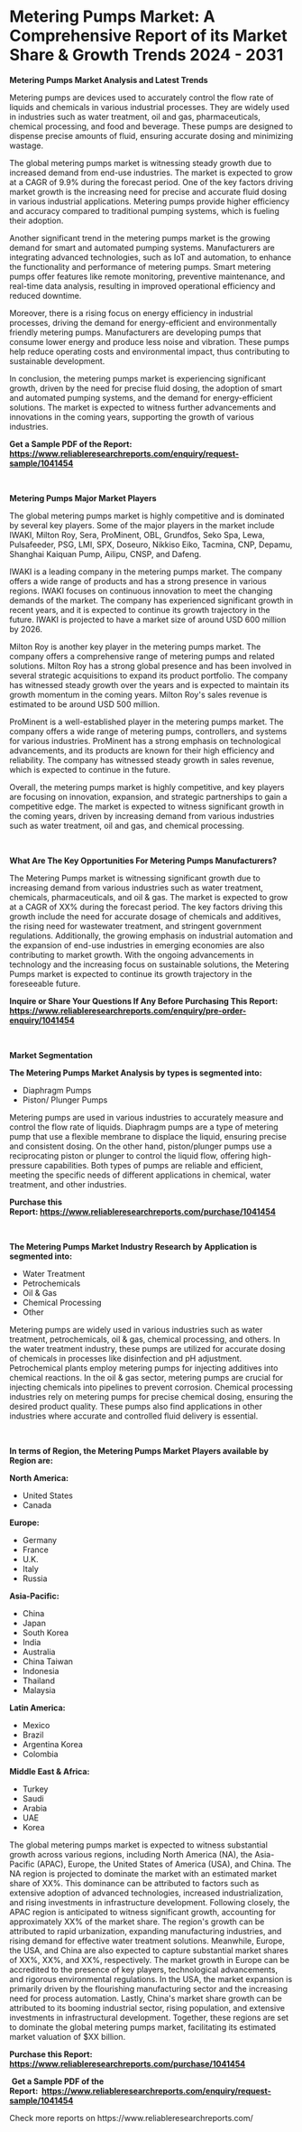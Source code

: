 <p><h1>Metering Pumps Market: A Comprehensive Report of its Market Share & Growth Trends 2024 - 2031</h1></p><p><strong>Metering Pumps Market Analysis and Latest Trends</strong></p>
<p><p>Metering pumps are devices used to accurately control the flow rate of liquids and chemicals in various industrial processes. They are widely used in industries such as water treatment, oil and gas, pharmaceuticals, chemical processing, and food and beverage. These pumps are designed to dispense precise amounts of fluid, ensuring accurate dosing and minimizing wastage.</p><p>The global metering pumps market is witnessing steady growth due to increased demand from end-use industries. The market is expected to grow at a CAGR of 9.9% during the forecast period. One of the key factors driving market growth is the increasing need for precise and accurate fluid dosing in various industrial applications. Metering pumps provide higher efficiency and accuracy compared to traditional pumping systems, which is fueling their adoption.</p><p>Another significant trend in the metering pumps market is the growing demand for smart and automated pumping systems. Manufacturers are integrating advanced technologies, such as IoT and automation, to enhance the functionality and performance of metering pumps. Smart metering pumps offer features like remote monitoring, preventive maintenance, and real-time data analysis, resulting in improved operational efficiency and reduced downtime.</p><p>Moreover, there is a rising focus on energy efficiency in industrial processes, driving the demand for energy-efficient and environmentally friendly metering pumps. Manufacturers are developing pumps that consume lower energy and produce less noise and vibration. These pumps help reduce operating costs and environmental impact, thus contributing to sustainable development.</p><p>In conclusion, the metering pumps market is experiencing significant growth, driven by the need for precise fluid dosing, the adoption of smart and automated pumping systems, and the demand for energy-efficient solutions. The market is expected to witness further advancements and innovations in the coming years, supporting the growth of various industries.</p></p>
<p><strong>Get a Sample PDF of the Report:&nbsp; <a href="https://www.reliableresearchreports.com/enquiry/request-sample/1041454">https://www.reliableresearchreports.com/enquiry/request-sample/1041454</a></strong></p>
<p>&nbsp;</p>
<p><strong>Metering Pumps Major Market Players</strong></p>
<p><p>The global metering pumps market is highly competitive and is dominated by several key players. Some of the major players in the market include IWAKI, Milton Roy, Sera, ProMinent, OBL, Grundfos, Seko Spa, Lewa, Pulsafeeder, PSG, LMI, SPX, Doseuro, Nikkiso Eiko, Tacmina, CNP, Depamu, Shanghai Kaiquan Pump, Ailipu, CNSP, and Dafeng.</p><p>IWAKI is a leading company in the metering pumps market. The company offers a wide range of products and has a strong presence in various regions. IWAKI focuses on continuous innovation to meet the changing demands of the market. The company has experienced significant growth in recent years, and it is expected to continue its growth trajectory in the future. IWAKI is projected to have a market size of around USD 600 million by 2026.</p><p>Milton Roy is another key player in the metering pumps market. The company offers a comprehensive range of metering pumps and related solutions. Milton Roy has a strong global presence and has been involved in several strategic acquisitions to expand its product portfolio. The company has witnessed steady growth over the years and is expected to maintain its growth momentum in the coming years. Milton Roy's sales revenue is estimated to be around USD 500 million.</p><p>ProMinent is a well-established player in the metering pumps market. The company offers a wide range of metering pumps, controllers, and systems for various industries. ProMinent has a strong emphasis on technological advancements, and its products are known for their high efficiency and reliability. The company has witnessed steady growth in sales revenue, which is expected to continue in the future.</p><p>Overall, the metering pumps market is highly competitive, and key players are focusing on innovation, expansion, and strategic partnerships to gain a competitive edge. The market is expected to witness significant growth in the coming years, driven by increasing demand from various industries such as water treatment, oil and gas, and chemical processing.</p></p>
<p>&nbsp;</p>
<p><strong>What Are The Key Opportunities For Metering Pumps Manufacturers?</strong></p>
<p><p>The Metering Pumps market is witnessing significant growth due to increasing demand from various industries such as water treatment, chemicals, pharmaceuticals, and oil & gas. The market is expected to grow at a CAGR of XX% during the forecast period. The key factors driving this growth include the need for accurate dosage of chemicals and additives, the rising need for wastewater treatment, and stringent government regulations. Additionally, the growing emphasis on industrial automation and the expansion of end-use industries in emerging economies are also contributing to market growth. With the ongoing advancements in technology and the increasing focus on sustainable solutions, the Metering Pumps market is expected to continue its growth trajectory in the foreseeable future.</p></p>
<p><strong>Inquire or Share Your Questions If Any Before Purchasing This Report: <a href="https://www.reliableresearchreports.com/enquiry/pre-order-enquiry/1041454">https://www.reliableresearchreports.com/enquiry/pre-order-enquiry/1041454</a></strong></p>
<p>&nbsp;</p>
<p><strong>Market Segmentation</strong></p>
<p><strong>The Metering Pumps Market Analysis by types is segmented into:</strong></p>
<p><ul><li>Diaphragm Pumps</li><li>Piston/ Plunger Pumps</li></ul></p>
<p><p>Metering pumps are used in various industries to accurately measure and control the flow rate of liquids. Diaphragm pumps are a type of metering pump that use a flexible membrane to displace the liquid, ensuring precise and consistent dosing. On the other hand, piston/plunger pumps use a reciprocating piston or plunger to control the liquid flow, offering high-pressure capabilities. Both types of pumps are reliable and efficient, meeting the specific needs of different applications in chemical, water treatment, and other industries.</p></p>
<p><strong>Purchase this Report:&nbsp;<a href="https://www.reliableresearchreports.com/purchase/1041454">https://www.reliableresearchreports.com/purchase/1041454</a></strong></p>
<p>&nbsp;</p>
<p><strong>The Metering Pumps Market Industry Research by Application is segmented into:</strong></p>
<p><ul><li>Water Treatment</li><li>Petrochemicals</li><li>Oil & Gas</li><li>Chemical Processing</li><li>Other</li></ul></p>
<p><p>Metering pumps are widely used in various industries such as water treatment, petrochemicals, oil & gas, chemical processing, and others. In the water treatment industry, these pumps are utilized for accurate dosing of chemicals in processes like disinfection and pH adjustment. Petrochemical plants employ metering pumps for injecting additives into chemical reactions. In the oil & gas sector, metering pumps are crucial for injecting chemicals into pipelines to prevent corrosion. Chemical processing industries rely on metering pumps for precise chemical dosing, ensuring the desired product quality. These pumps also find applications in other industries where accurate and controlled fluid delivery is essential.</p></p>
<p>&nbsp;</p>
<p><strong>In terms of Region, the Metering Pumps Market Players available by Region are:</strong></p>
<p>
    <p> <strong> North America: </strong>
        <ul>
            <li>United States</li>
            <li>Canada</li>
        </ul>
        </p> 
    <p> <strong> Europe: </strong>
        <ul>
            <li>Germany</li>
            <li>France</li>
            <li>U.K.</li>
            <li>Italy</li>
            <li>Russia</li>
        </ul>
        </p> 
    <p> <strong> Asia-Pacific: </strong>
        <ul>
            <li>China</li>
            <li>Japan</li>
            <li>South Korea</li>
            <li>India</li>
            <li>Australia</li>
            <li>China Taiwan</li>
            <li>Indonesia</li>
            <li>Thailand</li>
            <li>Malaysia</li>
        </ul>
        </p> 
    <p> <strong> Latin America: </strong>
        <ul>
            <li>Mexico</li>
            <li>Brazil</li>
            <li>Argentina Korea</li>
            <li>Colombia</li>
        </ul>
        </p> 
    <p> <strong> Middle East & Africa: </strong>
        <ul>
            <li>Turkey</li>
            <li>Saudi</li>
            <li>Arabia</li>
            <li>UAE</li>
            <li>Korea</li>
        </ul>
    </p>
    </p>
<p><p>The global metering pumps market is expected to witness substantial growth across various regions, including North America (NA), the Asia-Pacific (APAC), Europe, the United States of America (USA), and China. The NA region is projected to dominate the market with an estimated market share of XX%. This dominance can be attributed to factors such as extensive adoption of advanced technologies, increased industrialization, and rising investments in infrastructure development. Following closely, the APAC region is anticipated to witness significant growth, accounting for approximately XX% of the market share. The region's growth can be attributed to rapid urbanization, expanding manufacturing industries, and rising demand for effective water treatment solutions. Meanwhile, Europe, the USA, and China are also expected to capture substantial market shares of XX%, XX%, and XX%, respectively. The market growth in Europe can be accredited to the presence of key players, technological advancements, and rigorous environmental regulations. In the USA, the market expansion is primarily driven by the flourishing manufacturing sector and the increasing need for process automation. Lastly, China's market share growth can be attributed to its booming industrial sector, rising population, and extensive investments in infrastructural development. Together, these regions are set to dominate the global metering pumps market, facilitating its estimated market valuation of $XX billion.</p></p>
<p><strong>Purchase this Report: <a href="https://www.reliableresearchreports.com/purchase/1041454">https://www.reliableresearchreports.com/purchase/1041454</a></strong></p>
<p>&nbsp;<strong>Get a Sample PDF of the Report:&nbsp;&nbsp;<a href="https://www.reliableresearchreports.com/enquiry/request-sample/1041454">https://www.reliableresearchreports.com/enquiry/request-sample/1041454</a></strong></p>
<p><strong></strong></p>
<p>Check more reports on https://www.reliableresearchreports.com/</p>
